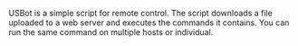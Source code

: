 USBot is a simple script for remote control. The script downloads a file uploaded to a web server and executes the commands it contains. You can run the same command on multiple hosts or individual.